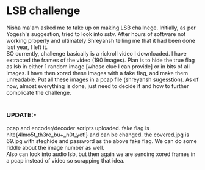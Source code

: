 # LSB challenge
Nisha ma'am asked me to take up on making LSB challnege. Initially, as per Yogesh's suggestion, tried to look into sstv. After hours of software not working properly and ultimately Shreyansh telling me that it had been done last year, I left it.<br>
SO currently, challenge basically is a rickroll video I downloaded. I have extracted the frames of the video (190 images). Plan is to hide the true flag as lsb in either 1 random image [whose clue I can provide] or in bits of all images. I have then xored these images with a fake flag, and make them unreadable. Put all these images in a pcap file (shreyansh sugesstion). As of now, almost everything is done, just need to decide if and how to further complicate the challenge.
<br><br>

### UPDATE:-
pcap and encoder/decoder scripts uploaded. fake flag is nite{4lmo5t_th3re_bu+_n0t_yet!} and can be changed. the covered.jpg is 69.jpg with steghide and password as the above fake flag. We can do some riddle about the image number as well.<br>
Also can look into audio lsb, but then again we are sending xored frames in a pcap instead of video so scrapping that idea.
